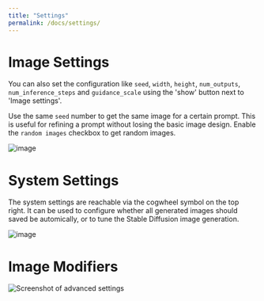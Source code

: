```yaml
---
title: "Settings"
permalink: /docs/settings/
---
```


# Image Settings
You can also set the configuration like `seed`, `width`, `height`, `num_outputs`, `num_inference_steps` and `guidance_scale` using the 'show' button next to 'Image settings'.

Use the same `seed` number to get the same image for a certain prompt. This is useful for refining a prompt without losing the basic image design. Enable the `random images` checkbox to get random images.

![image](https://github.com/easydiffusion/easydiffusion.github.io/assets/844287/683c2f7b-655c-4aa0-86f4-8218f5db3a71)



# System Settings
The system settings are reachable via the cogwheel symbol on the top right. It can be used to configure whether all generated images should
saved be automically, or to tune the Stable Diffusion image generation.

![image](https://github.com/easydiffusion/easydiffusion.github.io/assets/844287/5da2ffa2-7d01-4112-80a5-5cc9560e41de)


# Image Modifiers
![Screenshot of advanced settings](/media/modifiers-v1.jpg?raw=true)

